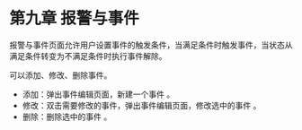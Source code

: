 # 第九章 报警与事件

报警与事件页面允许用户设置事件的触发条件，当满足条件时触发事件，当状态从满足条件转变为不满足条件时执行事件解除。 

可以添加、修改、删除事件。 

- 添加：弹出事件编辑页面，新建一个事件 。 
- 修改：双击需要修改的事件，弹出事件编辑页面，修改选中的事件 。
- 删除：删除选中的事件 。 


